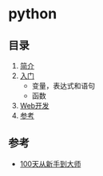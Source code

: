 # python

## 目录

1. [简介](./0.md)
2. [入门](./1.md)
   - 变量，表达式和语句
   - 函数
3. [Web开发](./2.md)
4. [参考](#参考)

## 参考

- [100天从新手到大师](https://github.com/jackfrued/Python-100-Days)

